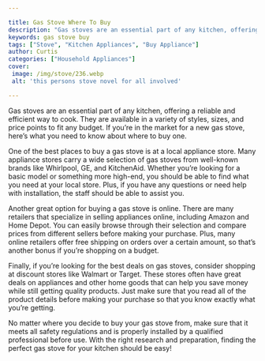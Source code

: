 ```yaml
---

title: Gas Stove Where To Buy
description: "Gas stoves are an essential part of any kitchen, offering a reliable and efficient way to cook. They are available in a variety of...continue on"
keywords: gas stove buy
tags: ["Stove", "Kitchen Appliances", "Buy Appliance"]
author: Curtis
categories: ["Household Appliances"]
cover: 
 image: /img/stove/236.webp
 alt: 'this persons stove novel for all involved'

---
```


Gas stoves are an essential part of any kitchen, offering a reliable and efficient way to cook. They are available in a variety of styles, sizes, and price points to fit any budget. If you’re in the market for a new gas stove, here’s what you need to know about where to buy one.

One of the best places to buy a gas stove is at a local appliance store. Many appliance stores carry a wide selection of gas stoves from well-known brands like Whirlpool, GE, and KitchenAid. Whether you’re looking for a basic model or something more high-end, you should be able to find what you need at your local store. Plus, if you have any questions or need help with installation, the staff should be able to assist you.

Another great option for buying a gas stove is online. There are many retailers that specialize in selling appliances online, including Amazon and Home Depot. You can easily browse through their selection and compare prices from different sellers before making your purchase. Plus, many online retailers offer free shipping on orders over a certain amount, so that’s another bonus if you’re shopping on a budget.

Finally, if you’re looking for the best deals on gas stoves, consider shopping at discount stores like Walmart or Target. These stores often have great deals on appliances and other home goods that can help you save money while still getting quality products. Just make sure that you read all of the product details before making your purchase so that you know exactly what you’re getting.

No matter where you decide to buy your gas stove from, make sure that it meets all safety regulations and is properly installed by a qualified professional before use. With the right research and preparation, finding the perfect gas stove for your kitchen should be easy!
